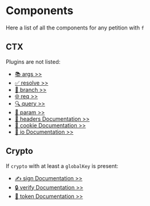 # Components

Here a list of all the components for any petition with `f`

## CTX

Plugins are not listed:

- [📚 args >>](/library/components/args) 
- [✅ resolve  >>](/library/components/resolve) 
- [🌿 branch  >>](/library/components/branch)
- [🌐 req  >>](/library/components/req)
- [🔍 query  >>](/library/components/query) 
- [📍 param  >>](/library/components/param) 
- [📜 headers Documentation >>](/library/components/headers)
- [🍪 cookie Documentation >>](/library/components/cookie)
- [📂 io Documentation >>](/library/components/io)


## Crypto

If `crypto` with at least a `globalKey` is present:

- [✍️ sign Documentation >>](/library/components/sign) 
- [🔒 verify Documentation >>](/library/components/verify)
- [🔑 token Documentation >>](/library/components/token)